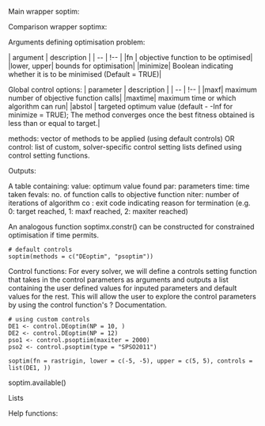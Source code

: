 Main wrapper soptim:



Comparison wrapper soptimx:

Arguments defining optimisation problem:

| argument | description |
| -- | !-- |
|fn | objective function to be optimised|
|lower, upper| bounds for optimisation|
|minimize| Boolean indicating whether it is to be minimised (Default = TRUE)|

Global control options:
| parameter | description |
| -- | !-- |
|maxf| maximum number of objective function calls|
|maxtime| maximum time or which algorithm can run|
|abstol | targeted optimum value (default - -Inf for minimize = TRUE); The method converges once the best fitness obtained is less than or equal to target.|


methods: vector of methods to be applied (using default controls)
OR
control: list of custom, solver-specific control setting lists defined using control setting functions.

Outputs:

A table containing:
value: optimum value found
par: parameters
time: time taken 
fevals: no. of function calls to objective function
niter: number of iterations of algorithm
co : exit code indicating reason for termination (e.g. 0: target reached, 1: maxf reached, 2: maxiter reached)

An analogous function soptimx.constr() can be constructed for constrained optimisation if time permits.



```
# default controls
soptim(methods = c("DEoptim", "psoptim"))
```

Control functions:
For every solver, we will define a controls setting function that takes in the control parameters as arguments and outputs a list containing the user defined values for inputed parameters and default values for the rest. 
This will allow the user to explore the control parameters by using the control function's ? Documentation.

```
# using custom controls
DE1 <- control.DEoptim(NP = 10, )
DE2 <- control.DEoptim(NP = 12)
pso1 <- control.psoptiim(maxiter = 2000)
pso2 <- control.psoptim(type = "SPSO2011")

soptim(fn = rastrigin, lower = c(-5, -5), upper = c(5, 5), controls = list(DE1, ))
```


soptim.available()

Lists


Help functions:
























